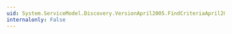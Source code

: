 ```yaml
---
uid: System.ServiceModel.Discovery.VersionApril2005.FindCriteriaApril2005.WriteXml(System.Xml.XmlWriter)
internalonly: False
---
```

